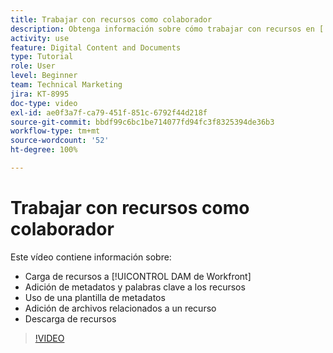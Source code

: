 ```yaml
---
title: Trabajar con recursos como colaborador
description: Obtenga información sobre cómo trabajar con recursos en [!UICONTROL DAM de Workfront].
activity: use
feature: Digital Content and Documents
type: Tutorial
role: User
level: Beginner
team: Technical Marketing
jira: KT-8995
doc-type: video
exl-id: ae0f3a7f-ca79-451f-851c-6792f44d218f
source-git-commit: bbdf99c6bc1be714077fd94fc3f8325394de36b3
workflow-type: tm+mt
source-wordcount: '52'
ht-degree: 100%

---
```


# Trabajar con recursos como colaborador

Este vídeo contiene información sobre:

* Carga de recursos a [!UICONTROL DAM de Workfront]
* Adición de metadatos y palabras clave a los recursos
* Uso de una plantilla de metadatos
* Adición de archivos relacionados a un recurso
* Descarga de recursos

>[!VIDEO](https://video.tv.adobe.com/v/3454817/?quality=12&learn=on&enablevpops=1&captions=spa)
